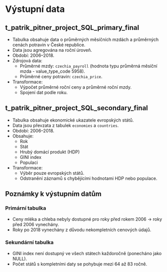 # Výstupní data

## t_patrik_pitner_project_SQL_primary_final
- Tabulka obsahuje data o průměrných měsíčních mzdách a průměrných cenách potravin v České republice.
- Data jsou agregována na roční úroveň.
- Období: 2006–2018.
- Zdrojová data:
  - Průměrné mzdy: `czechia_payroll` (hodnota typu průměrná měsíční mzda - value_type_code 5958).
  - Průměrné ceny potravin: `czechia_price`.
- Transformace:
  - Výpočet průměrné roční ceny a průměrné roční mzdy.
  - Spojení dat podle roku.

## t_patrik_pitner_project_SQL_secondary_final
- Tabulka obsahuje ekonomické ukazatele evropských států.
- Data jsou převzata z tabulek `economies` a `countries`.
- Období: 2006–2018.
- Obsahuje:
  - Rok
  - Stát
  - Hrubý domácí produkt (HDP)
  - GINI index
  - Populaci
- Transformace:
  - Výběr pouze evropských států.
  - Odstranění záznamů s chybějícími hodnotami HDP nebo populace.

## Poznámky k výstupním datům

### Primární tabulka
- Ceny mléka a chleba nebyly dostupné pro roky před rokem 2006 → roky před 2006 vynechány.
- Roky po 2018 vynechány z důvodu nekompletních cenových údajů.

### Sekundární tabulka
- GINI index není dostupný ve všech státech každoročně (ponecháno jako NULL).
- Počet států s kompletními daty se pohybuje mezi 64 až 83 ročně.
